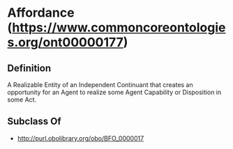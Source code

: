 # Affordance (https://www.commoncoreontologies.org/ont00000177)

## Definition
A Realizable Entity of an Independent Continuant that creates an opportunity for an Agent to realize some Agent Capability or Disposition in some Act.

## Subclass Of
- http://purl.obolibrary.org/obo/BFO_0000017

